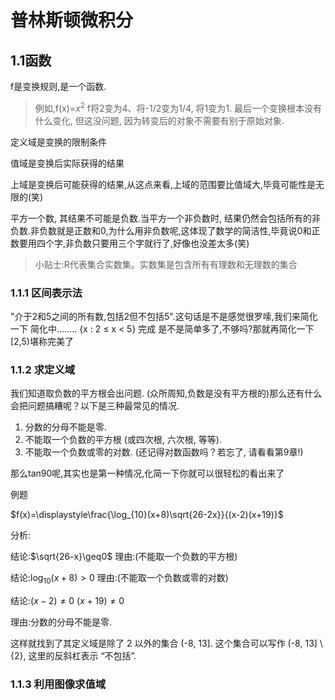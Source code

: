 
# 普林斯顿微积分

## 1.1函数

f是变换规则,是一个函数.

>例如,f(x)=$x^2$ f将2变为4、将-1/2变为1/4, 将1变为1. 最后一个变换根本没有什么变化, 但这没问题, 因为转变后的对象不需要有别于原始对象.

定义域是变换的限制条件

值域是变换后实际获得的结果

上域是变换后可能获得的结果,从这点来看,上域的范围要比值域大,毕竟可能性是无限的(笑)

平方一个数, 其结果不可能是负数.当平方一个非负数时, 结果仍然会包括所有的非负数.非负数就是正数和0,为什么用非负数呢,这体现了数学的简洁性,毕竟说0和正数要用四个字,非负数只要用三个字就行了,好像也没差太多(笑)

>小贴士:R代表集合实数集。实数集是包含所有有理数和无理数的集合

### 1.1.1 区间表示法

"介于2和5之间的所有数,包括2但不包括5".这句话是不是感觉很罗嗦,我们来简化一下
简化中........
{x : 2 ≤ x < 5}
完成
是不是简单多了,不够吗?那就再简化一下
[2,5)堪称完美了

### 1.1.2 求定义域

我们知道取负数的平方根会出问题. (众所周知,负数是没有平方根的)那么还有什么会把问题搞糟呢？以下是三种最常见的情况.

1. 分数的分母不能是零.
2. 不能取一个负数的平方根 (或四次根, 六次根, 等等).
3. 不能取一个负数或零的对数. (还记得对数函数吗？若忘了, 请看看第9章!)

那么tan90呢,其实也是第一种情况,化简一下你就可以很轻松的看出来了

例题

$f(x)=\displaystyle\frac{\log_{10}(x+8)\sqrt{26-2x}}{(x-2)(x+19)}$

分析:

结论:$\sqrt{26-x}\geq0$
理由:(不能取一个负数的平方根)

结论:$\log_{10}(x+8)>0$
理由:(不能取一个负数或零的对数)

结论:$(x-2)\neq0$
$(x+19)\neq0$

理由:分数的分母不能是零.

这样就找到了其定义域是除了 2 以外的集合 (-8, 13]. 这个集合可以写作 (-8, 13] \ {2}, 这里的反斜杠表示 “不包括”.

### 1.1.3 利用图像求值域
















